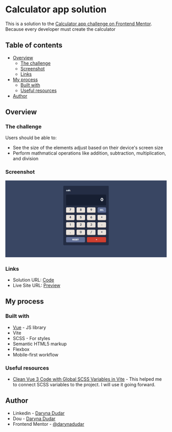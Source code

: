 # Calculator app solution

This is a solution to the [Calculator app challenge on Frontend Mentor](https://www.frontendmentor.io/challenges/calculator-app-9lteq5N29). Because every developer must create the calculator

## Table of contents

- [Overview](#overview)
  - [The challenge](#the-challenge)
  - [Screenshot](#screenshot)
  - [Links](#links)
- [My process](#my-process)
  - [Built with](#built-with)
  - [Useful resources](#useful-resources)
- [Author](#author)

## Overview

### The challenge

Users should be able to:

- See the size of the elements adjust based on their device's screen size
- Perform mathmatical operations like addition, subtraction, multiplication, and division

### Screenshot

![img.png](img.png)

### Links

- Solution URL: [Code](https://github.com/darynadudar/calculator)
- Live Site URL: [Preview](https://darynadudar.github.io/calculator)

## My process

### Built with

- [Vue](https://vuejs.org/) - JS library
- Vite
- SCSS - For styles
- Semantic HTML5 markup
- Flexbox
- Mobile-first workflow

### Useful resources

- [Clean Vue 3 Code with Global SCSS Variables in Vite](https://mark-amoah.medium.com/clean-vue-3-code-with-global-scss-variables-in-vite-a-step-by-step-guide-to-organizing-your-713e7b42ba82) - This helped me to connect SCSS variables to the project. I will use it going forward.

## Author

- Linkedin - [Daryna Dudar](https://www.linkedin.com/in/daryna-dudar-4aba70227/)
- Dou - [Daryna Dudar](https://dou.ua/users/daryna-dudar/)
- Frontend Mentor - [@darynadudar](https://www.frontendmentor.io/profile/darynadudar)